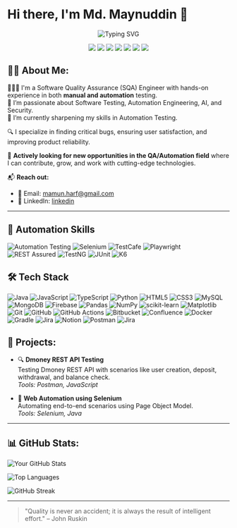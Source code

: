 # Hi there, I'm Md. Maynuddin 👋





<!-- Animated Header -->
<p align="center">
  <img src="https://readme-typing-svg.herokuapp.com?font=Fira+Code&size=24&pause=1000&color=00FF90&center=true&vCenter=true&width=600&lines=👨‍💻+Software+QA+Engineer;🚀+Open+To+Work;🧠+Manual+%7C+Automation+%7C+API+Tester;🔐+Web+App+Security+%7C+Vulnerability+Testing" alt="Typing SVG" />
</p>

<!-- Tech Stack Badges -->
<p align="center">
  <img src="https://img.shields.io/badge/Postman-FF6C37?style=for-the-badge&logo=postman&logoColor=white"/>
  <img src="https://img.shields.io/badge/Selenium-43B02A?style=for-the-badge&logo=selenium&logoColor=white"/>
  <img src="https://img.shields.io/badge/Playwright-2EAD33?style=for-the-badge&logo=playwright&logoColor=white"/>
  <img src="https://img.shields.io/badge/RestAssured-6DB33F?style=for-the-badge&logo=java&logoColor=white"/>
  <img src="https://img.shields.io/badge/API%20Testing-FF6C37?style=for-the-badge&logo=api&logoColor=white"/>
  <img src="https://img.shields.io/badge/Web%20Security-232F3E?style=for-the-badge&logo=hackthebox&logoColor=green"/>
  <img src="https://img.shields.io/badge/Vulnerability%20Testing-D14836?style=for-the-badge&logo=bugcrowd&logoColor=white"/>
</p>



## 🧑‍💻 About Me:

👨🏻‍💻 I'm a Software Quality Assurance (SQA) Engineer with hands-on experience in both **manual and automation** testing.  
👀 I’m passionate about Software Testing, Automation Engineering, AI, and Security.  
🌱 I’m currently sharpening my skills in Automation Testing.  

🔍 I specialize in finding critical bugs, ensuring user satisfaction, and improving product reliability.

🚀 **Actively looking for new opportunities in the QA/Automation field** where I can contribute, grow, and work with cutting-edge technologies.

📬 **Reach out:**
- 📧 Email: mamun.harf@gmail.com
- 💼 LinkedIn: [linkedin](https://www.linkedin.com/in/md-maynuddin-725369367/)  


---


## 🤖 Automation Skills

![Automation Testing](https://img.shields.io/badge/-Automation%20Testing-05122A?style=flat&logo=testing-library)
![Selenium](https://img.shields.io/badge/-Selenium-05122A?style=flat&logo=selenium)
![TestCafe](https://img.shields.io/badge/-TestCafe-05122A?style=flat&logo=codeceptjs)
![Playwright](https://img.shields.io/badge/-Playwright-05122A?style=flat&logo=microsoft)
![REST Assured](https://img.shields.io/badge/-REST%20Assured-05122A?style=flat&logo=rest)
![TestNG](https://img.shields.io/badge/-TestNG-05122A?style=flat&logo=java)
![JUnit](https://img.shields.io/badge/-JUnit-05122A?style=flat&logo=java)
![K6](https://img.shields.io/badge/-K6-05122A?style=flat&logo=k6)


## 🛠️ Tech Stack

![Java](https://img.shields.io/badge/-Java-05122A?style=flat&logo=java)
![JavaScript](https://img.shields.io/badge/-JavaScript-05122A?style=flat&logo=javascript)
![TypeScript](https://img.shields.io/badge/-TypeScript-05122A?style=flat&logo=typescript)
![Python](https://img.shields.io/badge/-Python-05122A?style=flat&logo=python)
![HTML5](https://img.shields.io/badge/-HTML5-05122A?style=flat&logo=html5)
![CSS3](https://img.shields.io/badge/-CSS3-05122A?style=flat&logo=css3)
![MySQL](https://img.shields.io/badge/-MySQL-05122A?style=flat&logo=mysql)
![MongoDB](https://img.shields.io/badge/-MongoDB-05122A?style=flat&logo=mongodb)
![Firebase](https://img.shields.io/badge/-Firebase-05122A?style=flat&logo=firebase)
![Pandas](https://img.shields.io/badge/-Pandas-05122A?style=flat&logo=pandas)
![NumPy](https://img.shields.io/badge/-NumPy-05122A?style=flat&logo=numpy)
![scikit-learn](https://img.shields.io/badge/-Scikit%20Learn-05122A?style=flat&logo=scikitlearn)
![Matplotlib](https://img.shields.io/badge/-Matplotlib-05122A?style=flat&logo=matplotlib)
![Git](https://img.shields.io/badge/-Git-05122A?style=flat&logo=git)
![GitHub](https://img.shields.io/badge/-GitHub-05122A?style=flat&logo=github)
![GitHub Actions](https://img.shields.io/badge/-GitHub%20Actions-05122A?style=flat&logo=githubactions)
![Bitbucket](https://img.shields.io/badge/-Bitbucket-05122A?style=flat&logo=bitbucket)
![Confluence](https://img.shields.io/badge/-Confluence-05122A?style=flat&logo=confluence)
![Docker](https://img.shields.io/badge/-Docker-05122A?style=flat&logo=docker)
![Gradle](https://img.shields.io/badge/-Gradle-05122A?style=flat&logo=gradle)
![Jira](https://img.shields.io/badge/-Jira-05122A?style=flat&logo=jira)
![Notion](https://img.shields.io/badge/-Notion-05122A?style=flat&logo=notion)
![Postman](https://img.shields.io/badge/-Postman-05122A?style=flat&logo=postman)
![Jira](https://img.shields.io/badge/-Jira-05122A?style=flat&logo=jira)


## 🚀 Projects:

- 🔍 **Dmoney REST API Testing**  
  Testing Dmoney REST API with scenarios like user creation, deposit, withdrawal, and balance check.  
  *Tools: Postman, JavaScript*

- 🧪 **Web Automation using Selenium**  
  Automating end-to-end scenarios using Page Object Model.  
  *Tools: Selenium, Java*

---

## 📊 GitHub Stats:

![Your GitHub Stats](https://github-readme-stats.vercel.app/api?username=maynul1997&show_icons=true&theme=tokyonight&rank_icon=github)

![Top Languages](https://github-readme-stats.vercel.app/api/top-langs/?username=maynul1997&layout=compact&theme=tokyonight)

![GitHub Streak](https://streak-stats.demolab.com/?user=maynul1997&theme=tokyonight)


---

> "Quality is never an accident; it is always the result of intelligent effort." – John Ruskin

